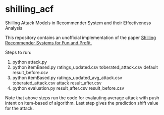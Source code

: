 # shilling_acf
Shilling Attack Models in Recommender System and their Effectiveness Analysis

This repository contains an unofficial implementation of the paper [Shilling Recommender Systems for Fun and Profit.](https://wwwconference.org/proceedings/www2004/docs/1p393.pdf)

Steps to run:
1. python attack.py
1. python itemBased.py ratings_updated.csv toberated_attack.csv default result_before.csv
1. python itemBased.py ratings_updated_avg_attack.csv toberated_attack.csv attack result_after.csv
1. python evaluation.py result_after.csv result_before.csv

Note that above steps run the code for evalauting average attack with push intent on item-based cf algorithm. Last step gives the prediction shift value for the attack.
